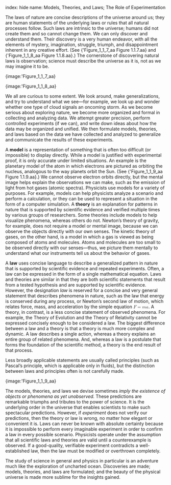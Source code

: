 index: hide
name: Models, Theories, and Laws; The Role of Experimentation

The laws of nature are concise descriptions of the universe around us; they are human statements of the underlying laws or rules that all natural processes follow. Such laws are intrinsic to the universe; humans did not create them and so cannot change them. We can only discover and understand them. Their discovery is a very human endeavor, with all the elements of mystery, imagination, struggle, triumph, and disappointment inherent in any creative effort. (See {'Figure_1_1_7_aa Figure 1.1.7.aa} and {'Figure_1_1_8_aa Figure 1.1.8.aa}.) The cornerstone of discovering natural laws is observation; science must describe the universe as it is, not as we may imagine it to be.


{image:'Figure_1_1_7_aa}
        


{image:'Figure_1_1_8_aa}
        

We all are curious to some extent. We look around, make generalizations, and try to understand what we see—for example, we look up and wonder whether one type of cloud signals an oncoming storm. As we become serious about exploring nature, we become more organized and formal in collecting and analyzing data. We attempt greater precision, perform controlled experiments (if we can), and write down ideas about how the data may be organized and unified. We then formulate models, theories, and laws based on the data we have collected and analyzed to generalize and communicate the results of these experiments.

A  **model** is a representation of something that is often too difficult (or impossible) to display directly. While a model is justified with experimental proof, it is only accurate under limited situations. An example is the planetary model of the atom in which electrons are pictured as orbiting the nucleus, analogous to the way planets orbit the Sun. (See {'Figure_1_1_9_aa Figure 1.1.9.aa}.) We cannot observe electron orbits directly, but the mental image helps explain the observations we can make, such as the emission of light from hot gases (atomic spectra). Physicists use models for a variety of purposes. For example, models can help physicists analyze a scenario and perform a calculation, or they can be used to represent a situation in the form of a computer simulation. A  **theory** is an explanation for patterns in nature that is supported by scientific evidence and verified multiple times by various groups of researchers. Some theories include models to help visualize phenomena, whereas others do not. Newton’s theory of gravity, for example, does not require a model or mental image, because we can observe the objects directly with our own senses. The kinetic theory of gases, on the other hand, is a model in which a gas is viewed as being composed of atoms and molecules. Atoms and molecules are too small to be observed directly with our senses—thus, we picture them mentally to understand what our instruments tell us about the behavior of gases.

A  **law** uses concise language to describe a generalized pattern in nature that is supported by scientific evidence and repeated experiments. Often, a law can be expressed in the form of a single mathematical equation. Laws and theories are similar in that they are both scientific statements that result from a tested hypothesis and are supported by scientific evidence. However, the designation  *law* is reserved for a concise and very general statement that describes phenomena in nature, such as the law that energy is conserved during any process, or Newton’s second law of motion, which relates force, mass, and acceleration by the simple equation <math xmlns:q="http://cnx.rice.edu/qml/1.0" xmlns:m="http://www.w3.org/1998/Math/MathML" xmlns:md="http://cnx.rice.edu/mdml" xmlns="http://cnx.rice.edu/cnxml"><semantics><mrow><mrow><mrow><mi mathvariant="bold">F</mi><mo stretchy="false">=</mo><mi>m</mi><mi mathvariant="bold">a</mi></mrow></mrow><mrow/></mrow><annotation encoding="StarMath 5.0"> size 12&#123;F=ma&#125; &#123;&#125;</annotation></semantics></math>. A theory, in contrast, is a less concise statement of observed phenomena. For example, the Theory of Evolution and the Theory of Relativity cannot be expressed concisely enough to be considered a law. The biggest difference between a law and a theory is that a theory is much more complex and dynamic. A law describes a single action, whereas a theory explains an entire group of related phenomena. And, whereas a law is a postulate that forms the foundation of the scientific method, a theory is the end result of that process.

Less broadly applicable statements are usually called principles (such as Pascal’s principle, which is applicable only in fluids), but the distinction between laws and principles often is not carefully made.


{image:'Figure_1_1_9_aa}
        

The models, theories, and laws we devise sometimes  *imply the existence of objects or phenomena as yet unobserved.* These predictions are remarkable triumphs and tributes to the power of science. It is the underlying order in the universe that enables scientists to make such spectacular predictions. However, if  *experiment* does not verify our predictions, then the theory or law is wrong, no matter how elegant or convenient it is. Laws can never be known with absolute certainty because it is impossible to perform every imaginable experiment in order to confirm a law in every possible scenario. Physicists operate under the assumption that all scientific laws and theories are valid until a counterexample is observed. If a good-quality, verifiable experiment contradicts a well-established law, then the law must be modified or overthrown completely.

The study of science in general and physics in particular is an adventure much like the exploration of uncharted ocean. Discoveries are made; models, theories, and laws are formulated; and the beauty of the physical universe is made more sublime for the insights gained.
